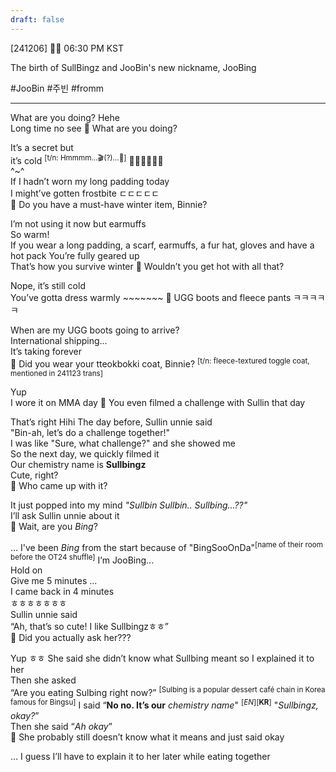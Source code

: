 ```yaml
---
draft: false
---
```



[241206] 🐣💭 06:30 PM KST

The birth of SullBingz and JooBin's new nickname, JooBing

#JooBin #주빈 #fromm


___
What are you doing?
Hehe  
Long time no see 
🫧 What are you doing?

It’s a secret but  
it’s cold <sup>[t/n: Hmmmm...🎬(?)...🤔]</sup>
🥶🥶🥶🥶🥶🥶  
^~^  
If I hadn’t worn my long padding today  
I might’ve gotten frostbite ㄷㄷㄷㄷㄷ  
🫧 Do you have a must-have winter item, Binnie?

I’m not using it now but earmuffs  
So warm!  
If you wear a long padding, a scarf, earmuffs, a fur hat, gloves and have a hot pack
You’re fully geared up  
That’s how you survive winter
🫧 Wouldn’t you get hot with all that?

Nope, it’s still cold  
You’ve gotta dress warmly ~~~~~~~
🫧 UGG boots and fleece pants ㅋㅋㅋㅋㅋ

When are my UGG boots going to arrive?  
International shipping...  
It’s taking forever  
🫧 Did you wear your tteokbokki coat, Binnie? <sup>[t/n: fleece-textured toggle coat, mentioned in 241123 trans]</sup>

Yup  
I wore it on MMA day
🫧 You even filmed a challenge with Sullin that day

That’s right
Hihi
The day before, Sullin unnie said  
"Bin-ah, let’s do a challenge together!"  
I was like "Sure, what challenge?" and she showed me  
So the next day, we quickly filmed it  
Our chemistry name is **Sullbingz**  
Cute, right?  
🫧 Who came up with it?

It just popped into my mind 
*"Sullbin Sullbin.. Sullbing…??"*  
I’ll ask Sullin unnie about it  
🫧 Wait, are you *Bing*?

… I've been *Bing* from the start because of "BingSooOnDa"<sup>[name of their room before the OT24 shuffle]</sup>
I’m JooBing...  
Hold on  
Give me 5 minutes
...  
I came back in 4 minutes  
ㅎㅎㅎㅎㅎㅎㅎ  
Sullin unnie said  
“Ah, that’s so cute! I like Sullbingzㅎㅎ”  
🫧 Did you actually ask her???

Yup ㅎㅎ
She said she didn’t know what Sullbing meant so I explained it to her  
Then she asked  
“Are you eating Sulbing right now?”  <sup>[Sulbing is a popular dessert café chain in Korea famous for Bingsu]</sup>
I said “**No no. It’s our** *chemistry name*" <sup>[*EN*]</sup><sup>[**KR**]</sup>
"*Sullbingz, okay?*”  
Then she said “*Ah okay*”  
🫧 She probably still doesn’t know what it means and just said okay

… I guess I’ll have to explain it to her later while eating together
